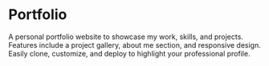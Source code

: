# Portfolio
A personal portfolio website to showcase my work, skills, and projects. Features include a project gallery, about me section, and responsive design. Easily clone, customize, and deploy to highlight your professional profile.
